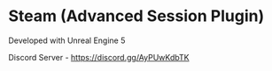 # Steam (Advanced Session Plugin)

Developed with Unreal Engine 5

Discord Server - https://discord.gg/AyPUwKdbTK
